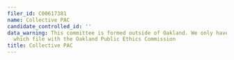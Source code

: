 ```yaml
---
filer_id: C00617381
name: Collective PAC
candidate_controlled_id: ''
data_warning: This committee is formed outside of Oakland. We only have data on committees
  which file with the Oakland Public Ethics Commission
title: Collective PAC
---
```

